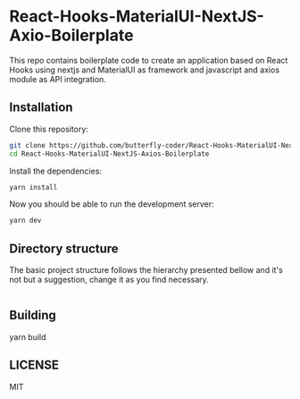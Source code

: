 # React-Hooks-MaterialUI-NextJS-Axio-Boilerplate

This repo contains boilerplate code to create an application based on React Hooks using nextjs and MaterialUI as framework and javascript and axios module as API integration.

## Installation

Clone this repository:

```sh
git clone https://github.com/butterfly-coder/React-Hooks-MaterialUI-NextJS-Axios-Boilerplate.git
cd React-Hooks-MaterialUI-NextJS-Axios-Boilerplate
```

Install the dependencies:

```sh
yarn install
```

Now you should be able to run the development server:

```sh
yarn dev
```

## Directory structure

The basic project structure follows the hierarchy presented bellow and it's not but a suggestion, change it as you find necessary.

```

```

## Building

yarn build

## LICENSE
MIT
